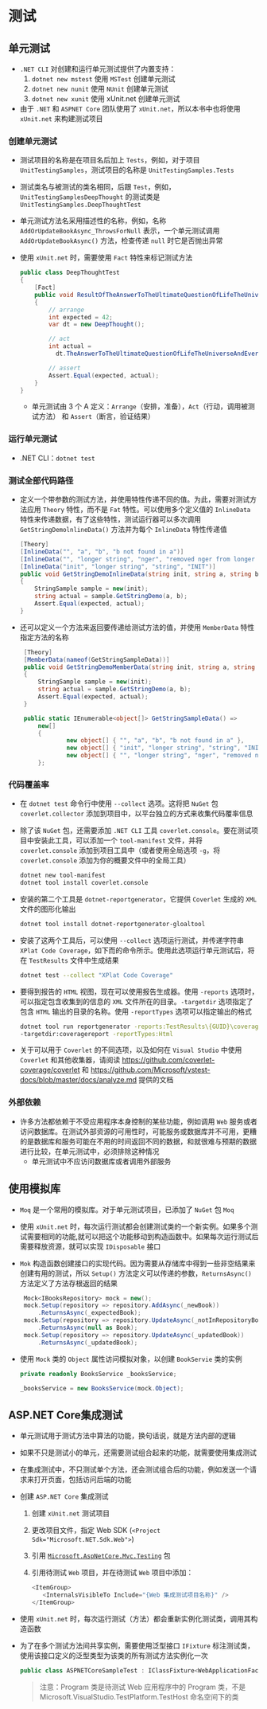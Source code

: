 # 测试

## 单元测试

* `.NET CLI` 对创建和运行单元测试提供了内置支持：
  1. `dotnet new mstest` 使用 `MSTest` 创建单元测试
  2. `dotnet new nunit` 使用 `NUnit` 创建单元测试
  3. `dotnet new xunit` 使用 xUnit.net 创建单元测试
* 由于 `.NET` 和 `ASPNET Core` 团队使用了 `xUnit.net`，所以本书中也将使用 `xUnit.net` 来构建测试项目

### 创建单元测试

* 测试项目的名称是在项目名后加上 `Tests`，例如，对于项目 `UnitTestingSamples`，测试项目的名称是 `UnitTestingSamples.Tests`

* 测试类名与被测试的类名相同，后跟 `Test`，例如，`UnitTestingSamplesDeepThought` 的测试类是 `UnitTestingSamples.DeepThoughtTest`

* 单元测试方法名采用描述性的名称，例如，名称 `AddOrUpdateBookAsync_ThrowsForNull` 表示，一个单元测试调用 `AddOrUpdateBookAsync()` 方法，检查传递 `null` 时它是否抛出异常

* 使用 `xUnit.net` 时，需要使用 `Fact`  特性来标记测试方法

  ```c#
  public class DeepThoughtTest
  {
      [Fact]
      public void ResultOfTheAnswerToTheUltimateQuestionOfLifeTheUniverseAndEverything()
      {
          // arrange
          int expected = 42;
          var dt = new DeepThought();
  
          // act
          int actual =
            dt.TheAnswerToTheUltimateQuestionOfLifeTheUniverseAndEverything();
  
          // assert
          Assert.Equal(expected, actual);
      }
  }
  ```

  * 单元测试由 3 个 A 定义：`Arrange`（安排，准备），`Act`（行动，调用被测试方法） 和 `Assert`（断言，验证结果）


### 运行单元测试

* .NET CLI：`dotnet test`

### 测试全部代码路径

* 定义一个带参数的测试方法，并使用特性传递不同的值。为此，需要对测试方法应用 `Theory` 特性，而不是 `Fat` 特性。可以使用多个定义值的  `InlineData` 特性来传递数据，有了这些特性，测试运行器可以多次调用 `GetStringDemolnlineData()` 方法并为每个 `InlineData` 特性传递值

  ```c#
  [Theory]
  [InlineData("", "a", "b", "b not found in a")]
  [InlineData("", "longer string", "nger", "removed nger from longer string: lo string")]
  [InlineData("init", "longer string", "string", "INIT")]
  public void GetStringDemoInlineData(string init, string a, string b, string expected)
  {
      StringSample sample = new(init);
      string actual = sample.GetStringDemo(a, b);
      Assert.Equal(expected, actual);
  }
  ```

* 还可以定义一个方法来返回要传递给测试方法的值，并使用 `MemberData` 特性指定方法的名称

  ```c#
   [Theory]
   [MemberData(nameof(GetStringSampleData))]
   public void GetStringDemoMemberData(string init, string a, string b, string expected)
   {
       StringSample sample = new(init);
       string actual = sample.GetStringDemo(a, b);
       Assert.Equal(expected, actual);
   }
  
   public static IEnumerable<object[]> GetStringSampleData() =>
       new[]
       {
               new object[] { "", "a", "b", "b not found in a" },
               new object[] { "init", "longer string", "string", "INIT" },
               new object[] { "", "longer string", "nger", "removed nger from longer string: lo string" }
       };
  ```

### 代码覆盖率

* 在 `dotnet test` 命令行中使用 `--collect` 选项。这将把 `NuGet` 包 `coverlet.collector` 添加到项目中，以平台独立的方式来收集代码覆率信息

* 除了该 `NuGet` 包，还需要添加 `.NET CLI` 工具  `coverlet.console`。要在测试项目中安装此工具，可以添加一个 `tool-manifest` 文件，并将 `coverlet.console` 添加到项目工具中（或者使用全局选项 `-g`，将 `coverlet.console` 添加为你的概要文件中的全局工具）

  ```bash
  dotnet new tool-manifest
  dotnet tool install coverlet.console
  ```

* 安装的第二个工具是 `dotnet-reportgenerator`，它提供 `Coverlet` 生成的 `XML` 文件的图形化输出

  ```bash
  dotnet tool install dotnet-reportgenerator-gloaltool
  ```

* 安装了这两个工具后，可以使用 `--collect` 选项运行测试，并传递字符串 `XPlat Code Coverage`，如下而的命令所示。使用此选项运行单元测试后，将在 `TestResults` 文件中生成结果

  ```bash
  dotnet test --collect "XPlat Code Coverage"
  ```

* 要得到报告的 `HTML` 视图，现在可以使用报告生成器。使用 `-reports` 选项时，可以指定包含收集到的信息的 `XML` 文件所在的目录。`-targetdir` 选项指定了包含 `HTML` 输出的目录的名称。使用 `-reportTypes` 选项可以指定输出的格式

  ```bash
  dotnet tool run reportgenerator -reports:TestResults\{GUID}\coverage.cobertura.xml 
  -targetdir:coveragereport -reportTypes:Html
  ```

* 关于可以用于 `Coverlet` 的不同选项，以及如何在 `Visual Studio` 中使用 `Coverlet` 和其他收集器，请阅读 https://github.com/coverlet-coverage/coverlet 和 https://github.com/Microsoft/vstest-docs/blob/master/docs/analyze.md 提供的文档

### 外部依赖

* 许多方法都依赖于不受应用程序本身控制的某些功能，例如调用 `Web` 服务或者访问数据库。在测试外部资源的可用性时，可能服务或数据库并不可用，更糟的是数据库和服务可能在不用的时间返回不同的数据，和就很难与预期的数据进行比较，在单元测试中，必须排除这种情况
  * 单元测试中不应访问数据库或者调用外部服务

## 使用模拟库

* `Moq` 是一个常用的模拟库。对于单元测试项目，已添加了 `NuGet` 包 `Moq`

* 使用 `xUnit.net` 时，每次运行测试都会创建测试类的一个新实例。如果多个测试需要相同的功能,就可以把这个功能移动到构造函数中。如果每次运行测试后需要释放资源，就可以实现 `IDisposable` 接口

* `Mok` 构造函数创建接口的实现代码。因为需要从存储库中得到一些非空结果来创建有用的测试，所以 `Setup()` 方法定义可以传递的参数，`ReturnsAsync()` 方法定义了方法存根返回的结果

  ```c#
   Mock<IBooksRepository> mock = new();
   mock.Setup(repository => repository.AddAsync(_newBook))
       .ReturnsAsync(_expectedBook);
   mock.Setup(repository => repository.UpdateAsync(_notInRepositoryBook))
       .ReturnsAsync(null as Book);
   mock.Setup(repository => repository.UpdateAsync(_updatedBook))
       .ReturnsAsync(_updatedBook);
  ```

* 使用 `Mock` 类的 `Object` 属性访问模拟对象，以创建 `BookServie` 类的实例

  ```c#
  private readonly BooksService _booksService;
  
  _booksService = new BooksService(mock.Object);
  ```

## ASP.NET Core集成测试

* 单元测试用于测试方法中算法的功能，换句话说，就是方法内部的逻辑

* 如果不只是测试小的单元，还需要测试组合起来的功能，就需要使用集成测试

* 在集成测试中，不只测试单个方法，还会测试组合后的功能，例如发送一个请求来打开页面，包括访问后端的功能

* 创建 `ASP.NET Core` 集成测试

  1. 创建 `xUnit.net` 测试项目

  2. 更改项目文件，指定 Web SDK (`<Project Sdk="Microsoft.NET.Sdk.Web">`)

  3. 引用 [`Microsoft.AspNetCore.Mvc.Testing`](https://www.nuget.org/packages/Microsoft.AspNetCore.Mvc.Testing) 包

  4. 引用待测试 `Web` 项目，并在待测试 `Web` 项目中添加：

     ```c#
     <ItemGroup>
     	<InternalsVisibleTo Include="{Web 集成测试项目名称}" />
     </ItemGroup>
     ```

* 使用 `xUnit.net` 时，每次运行测试（方法）都会重新实例化测试类，调用其构造函数

* 为了在多个测试方法间共享实例，需要使用泛型接口 `IFixture` 标注测试类，使用该接口定义的泛型类型为该类的所有测试方法实例化一次

  ```c#
  public class ASPNETCoreSampleTest : IClassFixture<WebApplicationFactory<Program>>
  ```

  > 注意：Program 类是待测试 Web 应用程序中的 Program 类，不是 Microsoft.VisualStudio.TestPlatform.TestHost 命名空间下的类
